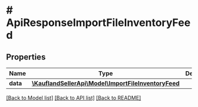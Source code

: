 # # ApiResponseImportFileInventoryFeed

## Properties

Name | Type | Description | Notes
------------ | ------------- | ------------- | -------------
**data** | [**\KauflandSellerApi\Model\ImportFileInventoryFeed**](ImportFileInventoryFeed.md) |  |

[[Back to Model list]](../../README.md#models) [[Back to API list]](../../README.md#endpoints) [[Back to README]](../../README.md)
